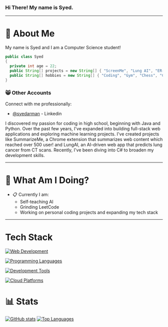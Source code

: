 ### Hi There! My name is Syed.
-----
# :postbox: About Me
My name is Syed and I am a Computer Science student!

```java
public class Syed
{
  private int age = 22;
  public String[] projects = new String[] { "ScreenMe", "Lung AI", "ER-BUD" };
  public String[] hobbies = new String[] { "Coding", "Gym", "Chess", "Cooking" };
}
```

### :smile_cat: Other Accounts
Connect with me professionally:
- [@syedarman](https://www.linkedin.com/in/syedarman/) - Linkedin

I discovered my passion for coding in high school, beginning with Java and Python. Over the past few years, I've expanded into building full-stack web applications and exploring machine learning projects. I've created projects like SummarizeMe, a Chrome extension that summarizes web content which reached over 500 user! and LungAI, an AI-driven web app that predicts lung cancer from CT scans. Recently, I've been diving into C# to broaden my development skills.

-----

# :round_pushpin: What Am I Doing?
- :clipboard: Currently I am:
  - Self-teaching AI
  - Grinding LeetCode
  - Working on personal coding projects and expanding my tech stack
-----

# Tech Stack
[![Web Development](https://skillicons.dev/icons?i=html,css,js,ts,mongodb,express,react,nodejs,tailwind,next,django,firebase&theme=dark)](https://skillicons.dev)

[![Programming Languages](https://skillicons.dev/icons?i=python,java,cpp,kotlin&theme=dark)](https://skillicons.dev)

[![Development Tools](https://skillicons.dev/icons?i=heroku,netlify,firebase,docker,github,vscode,idea,postman,figma&theme=dark)](https://skillicons.dev)

[![Cloud Platforms](https://skillicons.dev/icons?i=aws,azure,gcp&theme=dark)](https://skillicons.dev)

# :bar_chart: Stats

[![GitHub stats](https://github-readme-stats.vercel.app/api?username=syedarman1&show_icons=true&theme=dark&hide_border=true)](https://github.com/anuraghazra/github-readme-stats)
[![Top Languages](https://github-readme-stats.vercel.app/api/top-langs/?username=syedarman1&layout=compact&theme=dark&hide_border=true)](https://github.com/anuraghazra/github-readme-stats)





